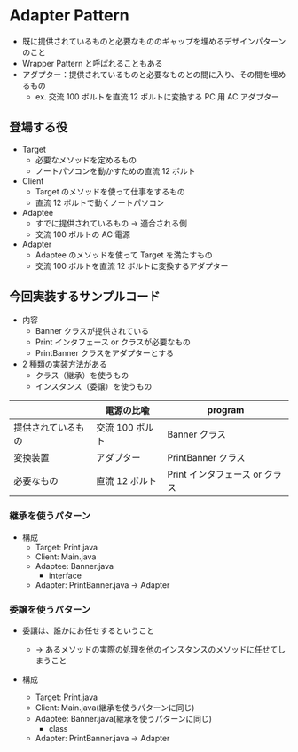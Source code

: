 # Adapter Pattern

- 既に提供されているものと必要なもののギャップを埋めるデザインパターンのこと
- Wrapper Pattern と呼ばれることもある
- アダプター：提供されているものと必要なものとの間に入り、その間を埋めるもの
  - ex. 交流 100 ボルトを直流 12 ボルトに変換する PC 用 AC アダプター

## 登場する役

- Target
  - 必要なメソッドを定めるもの
  - ノートパソコンを動かすための直流 12 ボルト
- Client
  - Target のメソッドを使って仕事をするもの
  - 直流 12 ボルトで動くノートパソコン
- Adaptee
  - すでに提供されているもの → 適合される側
  - 交流 100 ボルトの AC 電源
- Adapter
  - Adaptee のメソッドを使って Target を満たすもの
  - 交流 100 ボルトを直流 12 ボルトに変換するアダプター

## 今回実装するサンプルコード

- 内容
  - Banner クラスが提供されている
  - Print インタフェース or クラスが必要なもの
  - PrintBanner クラスをアダプターとする
- 2 種類の実装方法がある
  - クラス（継承）を使うもの
  - インスタンス（委譲）を使うもの

|                    | 電源の比喩      | program                        |
| ------------------ | --------------- | ------------------------------ |
| 提供されているもの | 交流 100 ボルト | Banner クラス                  |
| 変換装置           | アダプター      | PrintBanner クラス             |
| 必要なもの         | 直流 12 ボルト  | Print インタフェース or クラス |

### 継承を使うパターン

- 構成
  - Target: Print.java
  - Client: Main.java
  - Adaptee: Banner.java
    - interface
  - Adapter: PrintBanner.java -> Adapter

### 委譲を使うパターン

- 委譲は、誰かにお任せするということ

  - → あるメソッドの実際の処理を他のインスタンスのメソッドに任せてしまうこと

- 構成
  - Target: Print.java
  - Client: Main.java(継承を使うパターンに同じ)
  - Adaptee: Banner.java(継承を使うパターンに同じ)
    - class
  - Adapter: PrintBanner.java -> Adapter
